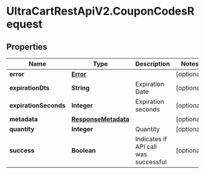 # UltraCartRestApiV2.CouponCodesRequest

## Properties
Name | Type | Description | Notes
------------ | ------------- | ------------- | -------------
**error** | [**Error**](Error.md) |  | [optional] 
**expirationDts** | **String** | Expiration Date | [optional] 
**expirationSeconds** | **Integer** | Expiration seconds | [optional] 
**metadata** | [**ResponseMetadata**](ResponseMetadata.md) |  | [optional] 
**quantity** | **Integer** | Quantity | [optional] 
**success** | **Boolean** | Indicates if API call was successful | [optional] 


